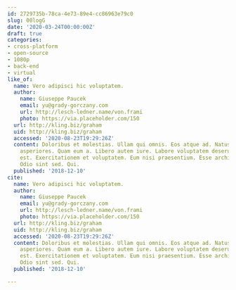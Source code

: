 ```yaml
---
id: 2729735b-78ca-4e73-89e4-cc86963e79c0
slug: 00logG
date: '2020-03-24T00:00:00Z'
draft: true
categories:
- cross-platform
- open-source
- 1080p
- back-end
- virtual
like_of:
  name: Vero adipisci hic voluptatem.
  author:
    name: Giuseppe Paucek
    email: yu@grady-gorczany.com
    url: http://lesch-ledner.name/von.frami
    photo: https://via.placeholder.com/150
  url: http://kling.biz/graham
  uid: http://kling.biz/graham
  accessed: '2020-08-23T19:29:26Z'
  content: Doloribus et molestias. Ullam qui omnis. Eos atque ad. Natus molestias
    asperiores. Quam eum a. Libero autem iure. Labore voluptatem deserunt. Odio magni
    est. Exercitationem et voluptatem. Eum nisi praesentium. Esse architecto vel.
    Odio sint sed. Qui.
  published: '2018-12-10'
cite:
  name: Vero adipisci hic voluptatem.
  author:
    name: Giuseppe Paucek
    email: yu@grady-gorczany.com
    url: http://lesch-ledner.name/von.frami
    photo: https://via.placeholder.com/150
  url: http://kling.biz/graham
  uid: http://kling.biz/graham
  accessed: '2020-08-23T19:29:26Z'
  content: Doloribus et molestias. Ullam qui omnis. Eos atque ad. Natus molestias
    asperiores. Quam eum a. Libero autem iure. Labore voluptatem deserunt. Odio magni
    est. Exercitationem et voluptatem. Eum nisi praesentium. Esse architecto vel.
    Odio sint sed. Qui.
  published: '2018-12-10'

---
```



